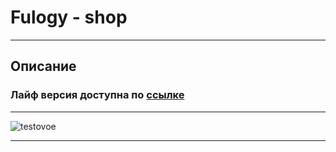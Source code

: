 # Fulogy - shop

---

## Описание

### Лайф версия доступна по [ссылке](https://topus009.github.io/fulogy/)

---

![testovoe](https://topus009.github.io/ets/fulogy.png)

---
